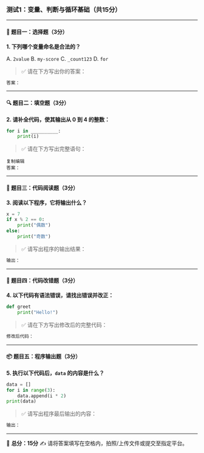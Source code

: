 ### 测试1：变量、判断与循环基础（共15分）

------

#### 🧠 题目一：选择题（3分）

**1. 下列哪个变量命名是合法的？**

A. `2value`
 B. `my-score`
 C. `_count123`
 D. `for`

> ✅ 请在下方写出你的答案：

```bash
答案：
```

------

#### 🔍 题目二：填空题（3分）

**2. 请补全代码，使其输出从 0 到 4 的整数：**

```python
for i in __________:
    print(i)
```

> ✅ 请在下方写出完整语句：

```
复制编辑
答案：
```

------

#### 🔄 题目三：代码阅读题（3分）

**3. 阅读以下程序，它将输出什么？**

```python
x = 7
if x % 2 == 0:
    print("偶数")
else:
    print("奇数")
```

> ✅ 请写出程序的输出结果：

```bash
输出：
```

------

#### 🔧 题目四：代码改错题（3分）

**4. 以下代码有语法错误，请找出错误并改正：**

```python
def greet
    print("Hello!")
```

> ✅ 请在下方写出修改后的完整代码：

```bash
修改后代码：
```

------

#### 📦 题目五：程序输出题（3分）

**5. 执行以下代码后，`data` 的内容是什么？**

```python
data = []
for i in range(3):
    data.append(i * 2)
print(data)
```

> ✅ 请写出程序最后输出的内容：

```bash
输出：
```

------

📌 **总分：15分**
 ✍️ 请将答案填写在空格内，拍照/上传文件或提交至指定平台。